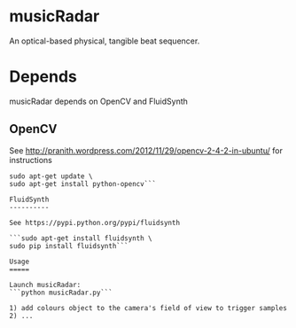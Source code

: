 musicRadar
==========

An optical-based physical, tangible beat sequencer.

Depends
=======

musicRadar depends on OpenCV and FluidSynth

OpenCV
------

See http://pranith.wordpress.com/2012/11/29/opencv-2-4-2-in-ubuntu/ for instructions

```sudo apt-add-repository ppa:bobby-prani/opencv-2.4.2 \
sudo apt-get update \
sudo apt-get install python-opencv```

FluidSynth
----------

See https://pypi.python.org/pypi/fluidsynth

```sudo apt-get install fluidsynth \
sudo pip install fluidsynth```

Usage
=====

Launch musicRadar:
```python musicRadar.py```

1) add colours object to the camera's field of view to trigger samples
2) ...